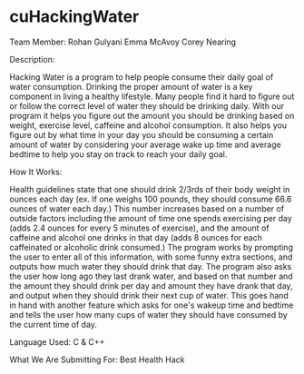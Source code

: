 # cuHackingWater

Team Member:
Rohan Gulyani
Emma McAvoy
Corey Nearing 

Description:

Hacking Water is a program to help people consume their daily goal of water consumption. Drinking the proper amount of water is a key component in living a healthy lifestyle. Many people find it hard to figure out or follow the correct level of water they should be drinking daily. With our program it helps you figure out the amount you should be drinking based on weight, exercise level, caffeine and alcohol consumption. It also helps you figure out by what time in your day you should be consuming a certain amount of water by considering your average  wake up time and average bedtime to help you stay on track to reach your daily goal.

How It Works:

Health guidelines state that one should drink 2/3rds of their body weight in ounces each day (ex. If one weighs 100 pounds, they should consume 66.6 ounces of water each day.) This number increases based on a number of outside factors including the amount of time one spends exercising per day (adds 2.4 ounces for every 5 minutes of exercise), and the amount of caffeine and alcohol one drinks in that day (adds 8 ounces for each caffeinated or alcoholic drink consumed.) The program works by prompting the user to enter all of this information, with some funny extra sections, and outputs how much water they should drink that day. The program also asks the user how long ago they last drank water, and based on that number and the amount they should drink per day and amount they have drank that day, and output when they should drink their next cup of water. This goes hand in hand with another feature which asks for one's wakeup time and bedtime and tells the user how many cups of water they should have consumed by the current time of day.

Language Used:
	C & C++

What We Are Submitting For:
	Best Health Hack 
